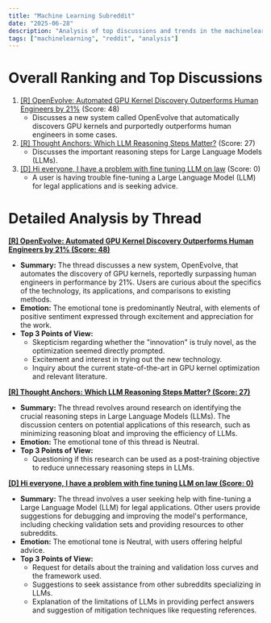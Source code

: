 ```yaml
---
title: "Machine Learning Subreddit"
date: "2025-06-28"
description: "Analysis of top discussions and trends in the machinelearning subreddit"
tags: ["machinelearning", "reddit", "analysis"]
---
```


# Overall Ranking and Top Discussions
1.  [[R] OpenEvolve: Automated GPU Kernel Discovery Outperforms Human Engineers by 21%](https://www.reddit.com/r/MachineLearning/comments/1lmqbzc/r_openevolve_automated_gpu_kernel_discovery/) (Score: 48)
    *   Discusses a new system called OpenEvolve that automatically discovers GPU kernels and purportedly outperforms human engineers in some cases.
2.  [[R] Thought Anchors: Which LLM Reasoning Steps Matter?](https://i.redd.it/dcfne00n4m9f1.jpeg) (Score: 27)
    *   Discusses the important reasoning steps for Large Language Models (LLMs).
3.  [[D] Hi everyone, I have a problem with fine tuning LLM on law](https://www.reddit.com/r/MachineLearning/comments/1lmjw60/d_hi_everyone_i_have_a_problem_with_fine_tuning/) (Score: 0)
    *   A user is having trouble fine-tuning a Large Language Model (LLM) for legal applications and is seeking advice.

# Detailed Analysis by Thread
**[[R] OpenEvolve: Automated GPU Kernel Discovery Outperforms Human Engineers by 21% (Score: 48)](https://www.reddit.com/r/MachineLearning/comments/1lmqbzc/r_openevolve_automated_gpu_kernel_discovery/)**
*   **Summary:** The thread discusses a new system, OpenEvolve, that automates the discovery of GPU kernels, reportedly surpassing human engineers in performance by 21%. Users are curious about the specifics of the technology, its applications, and comparisons to existing methods.
*   **Emotion:** The emotional tone is predominantly Neutral, with elements of positive sentiment expressed through excitement and appreciation for the work.
*   **Top 3 Points of View:**
    *   Skepticism regarding whether the "innovation" is truly novel, as the optimization seemed directly prompted.
    *   Excitement and interest in trying out the new technology.
    *   Inquiry about the current state-of-the-art in GPU kernel optimization and relevant literature.

**[[R] Thought Anchors: Which LLM Reasoning Steps Matter? (Score: 27)](https://i.redd.it/dcfne00n4m9f1.jpeg)**
*   **Summary:** The thread revolves around research on identifying the crucial reasoning steps in Large Language Models (LLMs). The discussion centers on potential applications of this research, such as minimizing reasoning bloat and improving the efficiency of LLMs.
*   **Emotion:** The emotional tone of this thread is Neutral.
*   **Top 3 Points of View:**
    *   Questioning if this research can be used as a post-training objective to reduce unnecessary reasoning steps in LLMs.

**[[D] Hi everyone, I have a problem with fine tuning LLM on law (Score: 0)](https://www.reddit.com/r/MachineLearning/comments/1lmjw60/d_hi_everyone_i_have_a_problem_with_fine_tuning/)**
*   **Summary:** The thread involves a user seeking help with fine-tuning a Large Language Model (LLM) for legal applications. Other users provide suggestions for debugging and improving the model's performance, including checking validation sets and providing resources to other subreddits.
*   **Emotion:** The emotional tone is Neutral, with users offering helpful advice.
*   **Top 3 Points of View:**
    *   Request for details about the training and validation loss curves and the framework used.
    *   Suggestions to seek assistance from other subreddits specializing in LLMs.
    *   Explanation of the limitations of LLMs in providing perfect answers and suggestion of mitigation techniques like requesting references.
